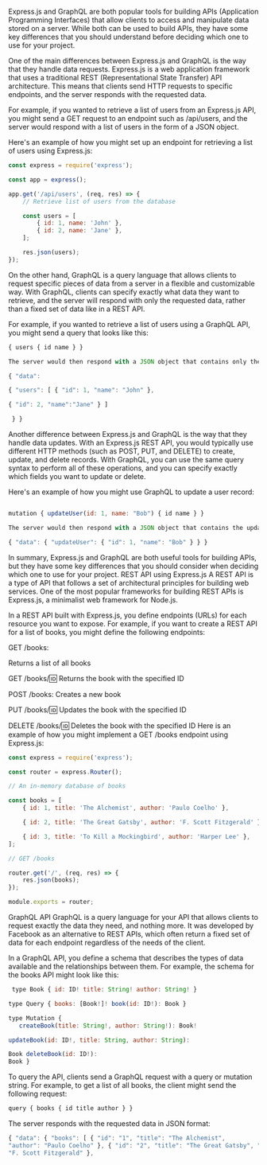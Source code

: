Express.js and GraphQL are both popular tools for building APIs (Application
Programming Interfaces) that allow clients to access and manipulate data stored
on a server. While both can be used to build APIs, they have some key
differences that you should understand before deciding which one to use for your
project.

One of the main differences between Express.js and GraphQL is the way that they
handle data requests. Express.js is a web application framework that uses a
traditional REST (Representational State Transfer) API architecture. This means
that clients send HTTP requests to specific endpoints, and the server responds
with the requested data.

For example, if you wanted to retrieve a list of users from an Express.js API,
you might send a GET request to an endpoint such as /api/users, and the server
would respond with a list of users in the form of a JSON object.

Here's an example of how you might set up an endpoint for retrieving a list of
users using Express.js:

```js
const express = require('express');

const app = express();

app.get('/api/users', (req, res) => {
	// Retrieve list of users from the database

	const users = [
		{ id: 1, name: 'John' },
		{ id: 2, name: 'Jane' },
	];

	res.json(users);
});
```

On the other hand, GraphQL is a query language that allows clients to request
specific pieces of data from a server in a flexible and customizable way. With
GraphQL, clients can specify exactly what data they want to retrieve, and the
server will respond with only the requested data, rather than a fixed set of
data like in a REST API.

For example, if you wanted to retrieve a list of users using a GraphQL API, you
might send a query that looks like this:

```js
{ users { id name } }

The server would then respond with a JSON object that contains only the requested data, like this:

{ "data":

{ "users": [ { "id": 1, "name": "John" },

{ "id": 2, "name":"Jane" } ]

 } }
```

Another difference between Express.js and GraphQL is the way that they handle
data updates. With an Express.js REST API, you would typically use different
HTTP methods (such as POST, PUT, and DELETE) to create, update, and delete
records. With GraphQL, you can use the same query syntax to perform all of these
operations, and you can specify exactly which fields you want to update or
delete.

Here's an example of how you might use GraphQL to update a user record:

```js

mutation { updateUser(id: 1, name: "Bob") { id name } }

The server would then respond with a JSON object that contains the updated user data:

{ "data": { "updateUser": { "id": 1, "name": "Bob" } } }

```

In summary, Express.js and GraphQL are both useful tools for building APIs, but
they have some key differences that you should consider when deciding which one
to use for your project. REST API using Express.js A REST API is a type of API
that follows a set of architectural principles for building web services. One of
the most popular frameworks for building REST APIs is Express.js, a minimalist
web framework for Node.js.

In a REST API built with Express.js, you define endpoints (URLs) for each
resource you want to expose. For example, if you want to create a REST API for a
list of books, you might define the following endpoints:

GET /books:

Returns a list of all books

GET /books/:id: Returns the book with the specified ID

POST /books: Creates a new book

PUT /books/:id: Updates the book with the specified ID

DELETE /books/:id: Deletes the book with the specified ID Here is an example of
how you might implement a GET /books endpoint using Express.js:

```js
const express = require('express');

const router = express.Router();

// An in-memory database of books

const books = [
	{ id: 1, title: 'The Alchemist', author: 'Paulo Coelho' },

	{ id: 2, title: 'The Great Gatsby', author: 'F. Scott Fitzgerald' },

	{ id: 3, title: 'To Kill a Mockingbird', author: 'Harper Lee' },
];

// GET /books

router.get('/', (req, res) => {
	res.json(books);
});

module.exports = router;
```

GraphQL API GraphQL is a query language for your API that allows clients to
request exactly the data they need, and nothing more. It was developed by
Facebook as an alternative to REST APIs, which often return a fixed set of data
for each endpoint regardless of the needs of the client.

In a GraphQL API, you define a schema that describes the types of data available
and the relationships between them. For example, the schema for the books API
might look like this:

```js
 type Book { id: ID! title: String! author: String! }

type Query { books: [Book!]! book(id: ID!): Book }

type Mutation {
   createBook(title: String!, author: String!): Book!

updateBook(id: ID!, title: String, author: String):

Book deleteBook(id: ID!):
Book }
```

To query the API, clients send a GraphQL request with a query or mutation
string. For example, to get a list of all books, the client might send the
following request:

```js
query { books { id title author } }
```

The server responds with the requested data in JSON format:

```js
{ "data": { "books": [ { "id": "1", "title": "The Alchemist",
"author": "Paulo Coelho" }, { "id": "2", "title": "The Great Gatsby", "author":
"F. Scott Fitzgerald" },
```
